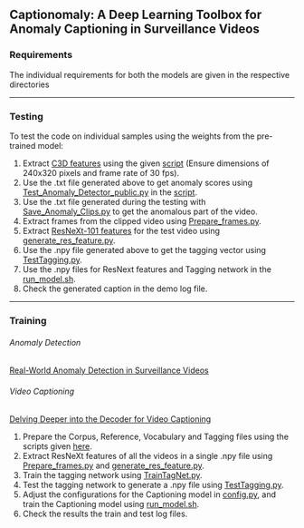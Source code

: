 ## Captionomaly: A Deep Learning Toolbox for Anomaly Captioning in Surveillance Videos


### Requirements
The individual requirements for both the models are given in the respective directories

---

### Testing

To test the code on individual samples using the weights from the pre-trained model:

1. Extract [C3D features](https://github.com/facebookarchive/C3D) using the given [script](https://github.com/Adit31/Anomaly-Detection-and-Video-Captioning/blob/main/Anomaly%20Detection/Feature%20Extractor/Feature_Extractor.ipynb) (Ensure dimensions of 240x320 pixels and frame rate of 30 fps).
2. Use the .txt file generated above to get anomaly scores using [Test_Anomaly_Detector_public.py](https://github.com/Adit31/Anomaly-Detection-and-Video-Captioning/blob/main/Anomaly%20Detection/Test_Anomaly_Detector_public.py) in the [script](https://github.com/Adit31/Anomaly-Detection-and-Video-Captioning/blob/main/Anomaly%20Detection/CCTV_Anomaly.ipynb).
3. Use the .txt file generated during the testing with [Save_Anomaly_Clips.py](https://github.com/Adit31/Anomaly-Detection-and-Video-Captioning/blob/main/Anomaly%20Detection/Save_Anomaly_Clips.py) to get the anomalous part of the video.
4. Extract frames from the clipped video using [Prepare_frames.py](https://github.com/Adit31/Anomaly-Detection-and-Video-Captioning/blob/main/Video%20Captioning/Feature%20Extractor/Prepare_frames.py).
5. Extract [ResNeXt-101 features](https://github.com/taehoonlee/tensornets) for the test video using [generate_res_feature.py](https://github.com/Adit31/Anomaly-Detection-and-Video-Captioning/blob/main/Video%20Captioning/Feature%20Extractor/generate_res_feature.py).
6. Use the .npy file generated above to get the tagging vector using [TestTagging.py](https://github.com/Adit31/Anomaly-Detection-and-Video-Captioning/blob/main/Video%20Captioning/Tagging%20Network/TestTagging.py).
7. Use the .npy files for ResNext features and Tagging network in the [run_model.sh](https://github.com/Adit31/Anomaly-Detection-and-Video-Captioning/blob/main/Video%20Captioning/Delving%20Deeper%20into%20the%20Decoder%20for%20Video%20Captioning/run_model.sh).
8. Check the generated caption in the demo log file.

---

### Training
###### Anomaly Detection 
[Real-World Anomaly Detection in Surveillance Videos](https://github.com/WaqasSultani/AnomalyDetectionCVPR2018)

###### Video Captioning
[Delving Deeper into the Decoder for Video Captioning](https://github.com/WingsBrokenAngel/delving-deeper-into-the-decoder-for-video-captioning#requirement)


1. Prepare the Corpus, Reference, Vocabulary and Tagging files using the scripts given [here](https://github.com/Adit31/Anomaly-Detection-and-Video-Captioning/tree/main/Video%20Captioning/Data%20Preparation/Scripts).
2. Extract ResNeXt features of all the videos in a single .npy file using [Prepare_frames.py](https://github.com/Adit31/Anomaly-Detection-and-Video-Captioning/blob/main/Video%20Captioning/Feature%20Extractor/Prepare_frames.py) and [generate_res_feature.py](https://github.com/Adit31/Anomaly-Detection-and-Video-Captioning/blob/main/Video%20Captioning/Feature%20Extractor/generate_res_feature.py).
3. Train the tagging network using [TrainTagNet.py](https://github.com/Adit31/Anomaly-Detection-and-Video-Captioning/blob/main/Video%20Captioning/Tagging%20Network/TrainTagNet.py).
4. Test the tagging network to generate a .npy file using [TestTagging.py](https://github.com/Adit31/Anomaly-Detection-and-Video-Captioning/blob/main/Video%20Captioning/Tagging%20Network/TestTagging.py).
6. Adjust the configurations for the Captioning model in [config.py](https://github.com/Adit31/Anomaly-Detection-and-Video-Captioning/blob/main/Video%20Captioning/Delving%20Deeper%20into%20the%20Decoder%20for%20Video%20Captioning/config.py), and train the Captioning model using [run_model.sh](https://github.com/Adit31/Anomaly-Detection-and-Video-Captioning/blob/main/Video%20Captioning/Delving%20Deeper%20into%20the%20Decoder%20for%20Video%20Captioning/run_model.sh).
7. Check the results the train and test log files.
